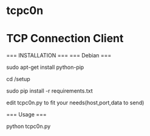 # tcpc0n
# TCP Connection Client

=== INSTALLATION ===
=== Debian ===

sudo apt-get install python-pip

cd /setup 

sudo pip install -r requirements.txt 

edit tcpc0n.py to fit your needs(host,port,data to send)

=== Usage ===

python tcpc0n.py

